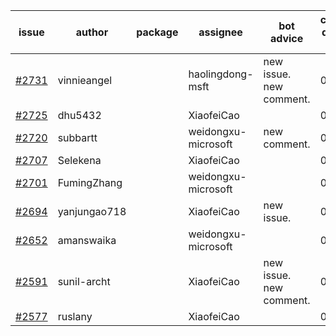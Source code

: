 | issue | author | package | assignee | bot advice | created date of issue | target release date | date from target |
| ------ | ------ | ------ | ------ | ------ | ------ | ------ | :-----: |
| [#2731](https://github.com/Azure/sdk-release-request/issues/2731) | vinnieangel |  | haolingdong-msft | new issue. new comment. | 04-21 | 05-05 |  |
| [#2725](https://github.com/Azure/sdk-release-request/issues/2725) | dhu5432 |  | XiaofeiCao |  | 04-21 | 05-02 |  |
| [#2720](https://github.com/Azure/sdk-release-request/issues/2720) | subbartt |  | weidongxu-microsoft | new comment. | 04-20 | 05-09 |  |
| [#2707](https://github.com/Azure/sdk-release-request/issues/2707) | Selekena |  | XiaofeiCao |  | 04-15 | 05-02 |  |
| [#2701](https://github.com/Azure/sdk-release-request/issues/2701) | FumingZhang |  | weidongxu-microsoft |  | 04-15 | 04-19 |  |
| [#2694](https://github.com/Azure/sdk-release-request/issues/2694) | yanjungao718 |  | XiaofeiCao | new issue. | 04-15 | 04-26 |  |
| [#2652](https://github.com/Azure/sdk-release-request/issues/2652) | amanswaika |  | weidongxu-microsoft |  | 04-01 | 04-11 |  |
| [#2591](https://github.com/Azure/sdk-release-request/issues/2591) | sunil-archt |  | XiaofeiCao | new issue. new comment. | 03-21 | 05-02 |  |
| [#2577](https://github.com/Azure/sdk-release-request/issues/2577) | ruslany |  | XiaofeiCao |  | 03-17 | 03-31 |  |
